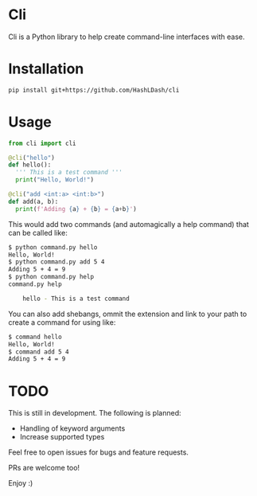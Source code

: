 # Cli

Cli is a Python library to help create command-line interfaces with ease.

# Installation

```bash
pip install git+https://github.com/HashLDash/cli
```

# Usage

```python
from cli import cli

@cli("hello")
def hello():
  ''' This is a test command '''
  print("Hello, World!")

@cli("add <int:a> <int:b>")
def add(a, b):
  print(f'Adding {a} + {b} = {a+b}')
```

This would add two commands (and automagically a help command) that can be called like:

```bash
$ python command.py hello
Hello, World!
$ python command.py add 5 4
Adding 5 + 4 = 9
$ python command.py help
command.py help

    hello - This is a test command
```

You can also add shebangs, ommit the extension and link to your path to create a command for using like:

```bash
$ command hello
Hello, World!
$ command add 5 4
Adding 5 + 4 = 9
```

# TODO

This is still in development. The following is planned:
- Handling of keyword arguments
- Increase supported types

Feel free to open issues for bugs and feature requests.

PRs are welcome too!

Enjoy :)
